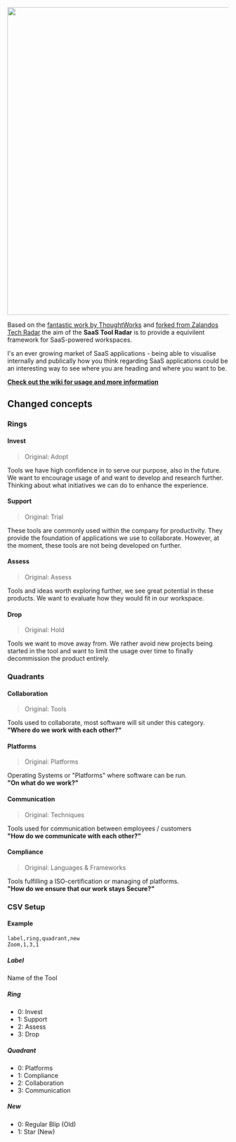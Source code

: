 <img src="https://github.com/vrklgn/saas-tool-radar/blob/main/saastoolradar-logo.png" width="700">

Based on the [fantastic work by ThoughtWorks](https://www.thoughtworks.com/radar) and [forked from Zalandos Tech Radar](http://zalando.github.io/tech-radar/) the aim of the **SaaS Tool Radar** is to provide a equivilent framework for SaaS-powered workspaces. 

I's an ever growing market of SaaS applications - being able to visualise internally and publically how you think regarding 
SaaS applications could be an interesting way to see where you are heading and where you want to be.

**[Check out the wiki for usage and more information](https://github.com/vrklgn/saas-tool-radar/wiki/)** 


## Changed concepts

### Rings

#### Invest
> Original: Adopt

Tools we have high confidence in to serve our purpose, also in the future. We want to encourage usage of and want to develop and research further. Thinking about what initiatives we can do to enhance the experience.

#### Support
> Original: Trial

These tools are commonly used within the company for productivity. They provide the foundation of applications we use to collaborate. However, at the moment, these tools are not being developed on further.

#### Assess
> Original: Assess

Tools and ideas worth exploring further, we see great potential in these products. We want to evaluate how they would fit in our workspace.

#### Drop
> Original: Hold

Tools we want to move away from. We rather avoid new projects being started in the tool and want to limit the usage over time to finally decommission the product entirely.

### Quadrants

#### Collaboration
> Original: Tools

Tools used to collaborate, most software will sit under this category. <br> **"Where do we work with each other?"**

#### Platforms
> Original: Platforms

Operating Systems or "Platforms" where software can be run. <br> **"On what do we work?"**

#### Communication
> Original: Techniques

Tools used for communication between employees / customers <br> **"How do we communicate with each other?"**

#### Compliance
> Original: Languages & Frameworks

Tools fulfilling a ISO-certification or managing of platforms. <br> **"How do we ensure that our work stays Secure?"**

### CSV Setup

#### Example
```
label,ring,quadrant,new
Zoom,1,3,1
```

##### Label
Name of the Tool

##### Ring
 * 0: Invest
 * 1: Support
 * 2: Assess
 * 3: Drop

##### Quadrant
 * 0: Platforms
 * 1: Compliance
 * 2: Collaboration
 * 3: Communication

##### New
 * 0: Regular Blip (Old)
 * 1: Star (New)
